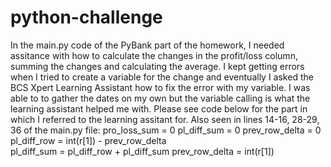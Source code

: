 # python-challenge
In the main.py code of the PyBank part of the homework, I needed assitance with how to calculate the changes in the profit/loss column, summing the changes and calculating the average. I kept getting errors when I tried to create a variable for the change and eventually I asked the BCS Xpert Learning Assistant how to fix the error with my variable.
I was able to to gather the dates on my own but the variable calling is what the learning assistant helped me with. Please see code below for the part in which I referred to the learning assitant for. Also seen in lines 14-16, 28-29, 36 of the main.py file:
pro_loss_sum = 0
pl_diff_sum = 0
prev_row_delta = 0
pl_diff_row = int(r[1]) - prev_row_delta\
pl_diff_sum = pl_diff_row + pl_diff_sum
prev_row_delta = int(r[1])